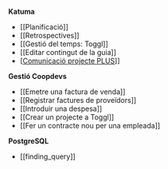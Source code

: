 **Katuma**

* [[Planificació]]
* [[Retrospectives]]
* [[Gestió del temps: Toggl]]
* [[Editar contingut de la guia]]
* [[Comunicació projecte PLUS](https://github.com/coopdevs/handbook/wiki/Comunicaci%C3%B3-projecte-PLUS)]]

**Gestió Coopdevs**

* [[Emetre una factura de venda]]
* [[Registrar factures de proveïdors]]
* [[Introduir una despesa]]
* [[Crear un projecte a Toggl]]
* [[Fer un contracte nou per una empleada]]

**PostgreSQL**

* [[finding_query]]